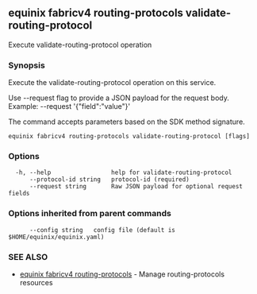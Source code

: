 ## equinix fabricv4 routing-protocols validate-routing-protocol

Execute validate-routing-protocol operation

### Synopsis

Execute the validate-routing-protocol operation on this service.

Use --request flag to provide a JSON payload for the request body.
Example: --request '{"field":"value"}'

The command accepts parameters based on the SDK method signature.

```
equinix fabricv4 routing-protocols validate-routing-protocol [flags]
```

### Options

```
  -h, --help                 help for validate-routing-protocol
      --protocol-id string   protocol-id (required)
      --request string       Raw JSON payload for optional request fields
```

### Options inherited from parent commands

```
      --config string   config file (default is $HOME/equinix/equinix.yaml)
```

### SEE ALSO

* [equinix fabricv4 routing-protocols](equinix_fabricv4_routing-protocols.md)	 - Manage routing-protocols resources

